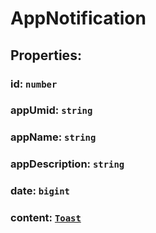 # **AppNotification**

## **Properties**:

### id: `number`

### appUmid: `string`

### appName: `string`

### appDescription: `string`

### date: `bigint`

### content: [`Toast`](./Toast)
